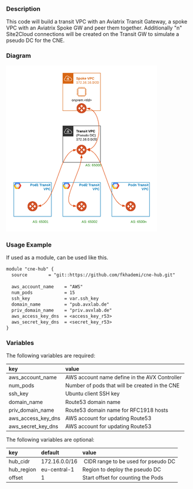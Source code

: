 ### Description
This code will build a transit VPC with an Aviatrix Transit Gateway, a spoke VPC with an Aviatrix Spoke GW and peer them together.  Additionally "n" Site2Cloud connections will be created on the Transit GW to simulate a pseudo DC for the CNE.

### Diagram
<img src="https://github.com/fkhademi/cne-hub/blob/master/diagram.png?raw=true" height="450">

### Usage Example
If used as a module, can be used like this. 
```
module "cne-hub" {
  source        = "git::https://github.com/fkhademi/cne-hub.git"

  aws_account_name    = "AWS"
  num_pods            = 15
  ssh_key             = var.ssh_key
  domain_name         = "pub.avxlab.de"
  priv_domain_name    = "priv.avxlab.de"
  aws_access_key_dns  = <access_key_r53>
  aws_secret_key_dns  = <secret_key_r53>
}
```

### Variables
The following variables are required:

key | value
:--- | :---
aws_account_name | AWS account name define in the AVX Controller
num_pods | Number of pods that will be created in the CNE
ssh_key | Ubuntu client SSH key
domain_name | Route53 domain name
priv_domain_name | Route53 domain name for RFC1918 hosts
aws_access_key_dns | AWS account for updating Route53
aws_secret_key_dns | AWS account for updating Route53

The following variables are optional:

key | default | value 
:---|:---|:---
hub_cidr | 172.16.0.0/16 | CIDR range to be used for pseudo DC
hub_region | eu-central-1 | Region to deploy the pseudo DC
offset  | 1 | Start offset for counting the Pods